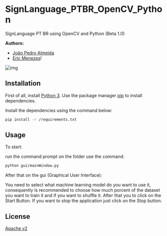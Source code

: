 # SignLanguage_PTBR_OpenCV_Python
SignLanguage PT BR using OpenCV and Python (Beta 1.0)



**Authors:**

 - [João Pedro Almeida](https://github.com/joao0812)
 - [Eric Menezes](https://github.com/mi1048)!
 
 ![img](https://github.com/mi1048/SignLanguage_PTBR_OpenCV_Python/assets/48776197/424b2bef-150e-4900-9117-73ff231a7d77)


 ## Installation
First of all, install [Python 3](https://www.python.org/downloads/).
Use the package manager [pip](https://pip.pypa.io/en/stable/) to install dependencies.

Install the dependencies using the command below:
```bash
pip install -r /requirements.txt
```

## Usage
To start:

run the command prompt on the folder
use the command:
```bash
python gui/mainWindow.py
```

After that on the gui (Graphical User Interface):

You need to select what machine learning model do you want to use it,
consequently is recommended to choose how much porcent of the dataset you want to train it and if you want to shuffle it.
After that you to click on the Start Button.
If you want to stop the application just click on the Stop button.



## License
[Apache v2](https://choosealicense.com/licenses/apache-2.0/)



